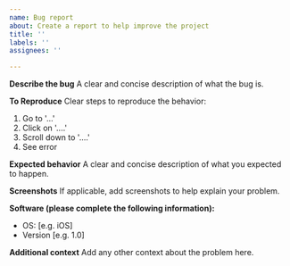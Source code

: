 ```yaml
---
name: Bug report
about: Create a report to help improve the project
title: ''
labels: ''
assignees: ''

---
```


**Describe the bug**
A clear and concise description of what the bug is.

**To Reproduce**
Clear steps to reproduce the behavior:
1. Go to '...'
2. Click on '....'
3. Scroll down to '....'
4. See error

**Expected behavior**
A clear and concise description of what you expected to happen.

**Screenshots**
If applicable, add screenshots to help explain your problem.

**Software (please complete the following information):**
 - OS: [e.g. iOS]
 - Version [e.g. 1.0]

**Additional context**
Add any other context about the problem here.
